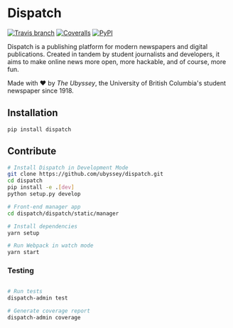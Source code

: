 Dispatch 
=====================
[![Travis branch](https://img.shields.io/travis/ubyssey/dispatch/develop.svg)](https://travis-ci.org/ubyssey/dispatch)
[![Coveralls](https://img.shields.io/coveralls/ubyssey/dispatch/develop.svg)](https://coveralls.io/github/ubyssey/dispatch)
[![PyPI](https://img.shields.io/pypi/v/dispatch.svg)](https://pypi.python.org/pypi/dispatch)

Dispatch is a publishing platform for modern newspapers and digital publications. Created in tandem by student journalists and developers, it aims to make online news more open, more hackable, and of course, more fun.

Made with :heart: by _The Ubyssey_, the University of British Columbia's student newspaper since 1918.

## Installation

```
pip install dispatch
```

## Contribute

```bash
# Install Dispatch in Development Mode
git clone https://github.com/ubyssey/dispatch.git
cd dispatch
pip install -e .[dev]
python setup.py develop
```

```bash
# Front-end manager app
cd dispatch/dispatch/static/manager

# Install dependencies
yarn setup

# Run Webpack in watch mode
yarn start
```

### Testing

```bash

# Run tests
dispatch-admin test

# Generate coverage report
dispatch-admin coverage
```
